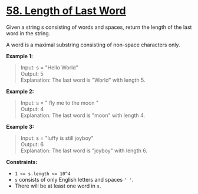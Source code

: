 # [58. Length of Last Word](https://leetcode.com/problems/length-of-last-word/)

Given a string s consisting of words and spaces, return the length of the last word in the string.

A word is a maximal substring consisting of non-space characters only.

**Example 1:**

> Input: s = "Hello World" <br>
> Output: 5 <br>
> Explanation: The last word is "World" with length 5.

**Example 2:**

> Input: s = "   fly me   to   the moon  " <br>
> Output: 4 <br>
> Explanation: The last word is "moon" with length 4.

**Example 3:**

> Input: s = "luffy is still joyboy" <br>
> Output: 6 <br>
> Explanation: The last word is "joyboy" with length 6.


**Constraints:**

- `1 <= s.length <= 10^4`
- `s` consists of only English letters and spaces `' '`.
- There will be at least one word in `s`.
